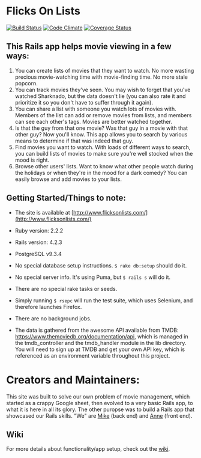 # Flicks On Lists

[![Build Status](https://travis-ci.org/mikevallano/tmdb-moviequeue.svg?branch=master)](https://travis-ci.org/mikevallano/tmdb-moviequeue) [![Code Climate](https://codeclimate.com/github/mikevallano/tmdb-moviequeue/badges/gpa.svg)](https://codeclimate.com/github/mikevallano/tmdb-moviequeue) [![Coverage Status](https://coveralls.io/repos/github/mikevallano/tmdb-moviequeue/badge.svg?branch=master)](https://coveralls.io/github/mikevallano/tmdb-moviequeue?branch=master)

## This Rails app helps movie viewing in a few ways:

 1. You can create lists of movies that they want to watch. No more wasting precious movie-watching time with movie-finding time. No more stale popcorn.
 2. You can track movies they've seen. You may wish to forget that you've watched Sharknado, but the data doesn't lie (you can also rate it and prioritize it so you don't have to suffer through it again).
 3. You can share a list with someone you watch lots of movies with. Members of the list can add or remove movies from lists, and members can see each other's tags. Movies are better watched together.
 4. Is that the guy from that one movie? Was that guy in a movie with that other guy? Now you'll know. This app allows you to search by various means to determine if that was indeed that guy.
 5. Find movies you want to watch. With loads of different ways to search, you can build lists of movies to make sure you're well stocked when the mood is right.
 6. Browse other users' lists. Want to know what other people watch during the holidays or when they're in the mood for a dark comedy? You can easily browse and add movies to your lists.

## Getting Started/Things to note:

* The site is available at [http://www.flicksonlists.com/](http://www.flicksonlists.com/)

* Ruby version: 2.2.2

* Rails version: 4.2.3

* PostgreSQL v9.3.4

* No special database setup instructions. `$ rake db:setup` should do it.

* No special server info. It's using Puma, but `$ rails s` will do it.

* There are no special rake tasks or seeds.

* Simply running `$ rsepc` will run the test suite, which uses Selenium, and therefore launches Firefox.

* There are no background jobs.

* The data is gathered from the awesome API available from TMDB: <https://www.themoviedb.org/documentation/api>, which is managed in the tmdb_controller and the tmdb_handler module in the lib directory. You will need to sign up at TMDB and get your own API key, which is referenced as an environment variable throughout this project.

# Creators and Maintainers:
This site was built to solve our own problem of movie management, which started as a crappy Google sheet, then evolved to a very basic Rails app, to what it is here in all its glory.  The other puropse was to build a Rails app that showcased our Rails skills. "We" are [Mike](https://github.com/mikevallano?tab=repositories) (back end) and [Anne](https://github.com/lortza?tab=repositories) (front end).

## Wiki

For more details about functionality/app setup, check out the [wiki](https://github.com/mikevallano/tmdb-moviequeue/wiki/Wiki-Home).
